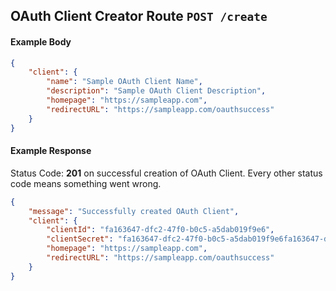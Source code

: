 ## OAuth Client Creator Route `POST /create`

#### Example Body

```json
{
	"client": {
		"name": "Sample OAuth Client Name",
		"description": "Sample OAuth Client Description",
		"homepage": "https://sampleapp.com",
		"redirectURL": "https://sampleapp.com/oauthsuccess"
	}
}
```

#### Example Response

Status Code: **201** on successful creation of OAuth Client.
Every other status code means something went wrong.

```json
{
	"message": "Successfully created OAuth Client",
	"client": {
		"clientId": "fa163647-dfc2-47f0-b0c5-a5dab019f9e6",
		"clientSecret": "fa163647-dfc2-47f0-b0c5-a5dab019f9e6fa163647-dfc2-47f0-b0c5-a5dab019f9e6",
		"homepage": "https://sampleapp.com",
		"redirectURL": "https://sampleapp.com/oauthsuccess"
	}
}
```
